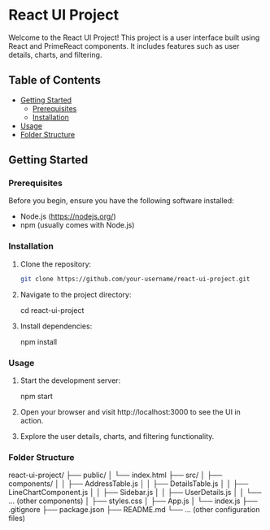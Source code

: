 # React UI Project

Welcome to the React UI Project! This project is a user interface built using React and PrimeReact components. It includes features such as user details, charts, and filtering.

## Table of Contents

- [Getting Started](#getting-started)
  - [Prerequisites](#prerequisites)
  - [Installation](#installation)
- [Usage](#usage)
- [Folder Structure](#folder-structure)

## Getting Started

### Prerequisites

Before you begin, ensure you have the following software installed:

- Node.js (https://nodejs.org/)
- npm (usually comes with Node.js)

### Installation

1. Clone the repository:

   ```sh
   git clone https://github.com/your-username/react-ui-project.git

2. Navigate to the project directory:

    cd react-ui-project

3. Install dependencies:

    npm install

### Usage

1. Start the development server:

    npm start

2. Open your browser and visit http://localhost:3000 to see the UI in action.

3. Explore the user details, charts, and filtering functionality.

### Folder Structure
react-ui-project/
  ├── public/
  │   └── index.html
  ├── src/
  │   ├── components/
  │   │   ├── AddressTable.js
  │   │   ├── DetailsTable.js
  │   │   ├── LineChartComponent.js
  │   │   ├── Sidebar.js
  │   │   ├── UserDetails.js
  │   │   └── ... (other components)
  │   ├── styles.css
  │   ├── App.js
  │   └── index.js
  ├── .gitignore
  ├── package.json
  ├── README.md
  └── ... (other configuration files)
